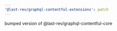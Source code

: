 ```yaml
---
'@last-rev/graphql-contentful-extensions': patch
---
```


bumped version of @last-rev/graphql-contentful-core
